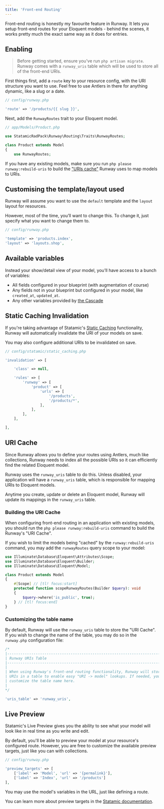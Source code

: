 ```yaml
---
title: 'Front-end Routing'
---
```


Front-end routing is honestly my favourite feature in Runway. It lets you setup front-end routes for your Eloquent models - behind the scenes, it works pretty much the exact same way as it does for entries.

## Enabling

> Before getting started, ensure you’ve run `php artisan migrate`. Runway comes with a `runway_uris` table which will be used to store all of the front-end URIs.

First things first, add a `route` key to your resource config, with the URI structure you want to use. Feel free to use Antlers in there for anything dynamic, like a slug or a date.

```php
// config/runway.php

'route' => '/products/{{ slug }}',
```

Next, add the `RunwayRoutes` trait to your Eloquent model.

```php
// app/Models/Product.php

use StatamicRadPack\Runway\Routing\Traits\RunwayRoutes;

class Product extends Model
{
    use RunwayRoutes;
```

If you have any existing models, make sure you run `php please runway:rebuild-uris` to build the ["URIs cache"](#content-uri-cache) Runway uses to map models to URIs.

## Customising the template/layout used

Runway will assume you want to use the `default` template and the `layout` layout for resources.

However, most of the time, you’ll want to change this. To change it, just specify what you want to change them to.

```php
// config/runway.php

'template' => 'products.index',
'layout' => 'layouts.shop',
```

## Available variables

Instead your show/detail view of your model, you’ll have access to a bunch of variables:

-   All fields configured in your blueprint (with augmentation of course)
-   Any fields not in your blueprint but configured in your model, like `created_at`, `updated_at`.
-   Any other variables provided by [the Cascade](https://statamic.dev/cascade#content)

## Static Caching Invalidation

If you're taking advantage of Statamic's [Static Caching](https://statamic.dev/static-caching) functionality, Runway will automatically invalidate the URI of your models on save.

You may also configure additional URIs to be invalidated on save.

```php
// config/statamic/static_caching.php

'invalidation' => [

    'class' => null,

    'rules' => [
        'runway' => [
            'product' => [
                'urls' => [
                    '/products',
                    '/products/*',
                ],
            ],
        ],
    ],

],
```

## URI Cache

Since Runway allows you to define your routes using Antlers, much like collections, Runway needs to index all the possible URIs so it can efficiently find the related Eloquent model.

Runway uses the `runway_uris` table to do this. Unless disabled, your application will have a `runway_uris` table, which is responsible for mapping URIs to Eloquent models.

Anytime you create, update or delete an Eloquent model, Runway will update its mappings in the `runway_uris` table.

### Building the URI Cache

When configuring front-end routing in an application with existing models, you should run the `php please runway:rebuild-uris` command to build the Runway's "URI Cache".

If you wish to limit the models being "cached" by the `runway:rebuild-uris` command, you may add the `runwayRoutes` query scope to your model:

```php
use Illuminate\Database\Eloquent\Attributes\Scope;
use Illuminate\Database\Eloquent\Builder;
use Illuminate\Database\Eloquent\Model;

class Product extends Model
{
    #[Scope] // [tl! focus:start]
	protected function scopeRunwayRoutes(Builder $query): void
	{
		$query->where('is_public', true);
	} // [tl! focus:end]
}
```

### Customizing the table name

By default, Runway will use the `runway_uris` table to store the "URI Cache". If you wish to change the name of the table, you may do so in the `runway.php` configuration file:

```php 
/*
|--------------------------------------------------------------------------
| Runway URIs Table
|--------------------------------------------------------------------------
|
| When using Runway's front-end routing functionality, Runway will store model
| URIs in a table to enable easy "URI -> model" lookups. If needed, you can
| customize the table name here.
|
*/

'uris_table' => 'runway_uris',
```


## Live Preview
Statamic's Live Preview gives you the ability to see what your model will look like in real time as you write and edit.

By default, you'll be able to preview your model at your resource's configured route. However, you are free to customize the available preview targets, just like you can with collections.

```php
// config/runway.php

'preview_targets' => [
    ['label' => 'Model', 'url' => '{permalink}'],
    ['label' => 'Index', 'url' => '/products']
],
```

You may use the model's variables in the URL, just like defining a route.

You can learn more about preview targets in the [Statamic documentation](https://statamic.dev/live-preview#preview-targets).
